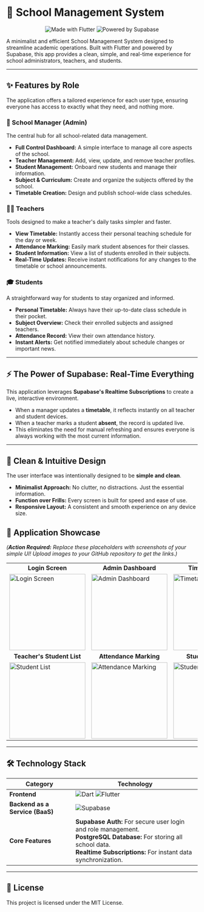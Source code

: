 # 🏫 School Management System

<p align="center">
  <img src="https://img.shields.io/badge/Made%20with-Flutter-02569B.svg?style=for-the-badge&logo=flutter&logoColor=white" alt="Made with Flutter">
  <img src="https://img.shields.io/badge/Powered%20by-Supabase-3ECF8E.svg?style=for-the-badge&logo=supabase&logoColor=white" alt="Powered by Supabase">
</p>

A minimalist and efficient School Management System designed to streamline academic operations. Built with Flutter and powered by Supabase, this app provides a clean, simple, and real-time experience for school administrators, teachers, and students.

---

## ✨ Features by Role

The application offers a tailored experience for each user type, ensuring everyone has access to exactly what they need, and nothing more.

### 👑 School Manager (Admin)
The central hub for all school-related data management.
- **Full Control Dashboard:** A simple interface to manage all core aspects of the school.
- **Teacher Management:** Add, view, update, and remove teacher profiles.
- **Student Management:** Onboard new students and manage their information.
- **Subject & Curriculum:** Create and organize the subjects offered by the school.
- **Timetable Creation:** Design and publish school-wide class schedules.

### 👨‍🏫 Teachers
Tools designed to make a teacher's daily tasks simpler and faster.
- **View Timetable:** Instantly access their personal teaching schedule for the day or week.
- **Attendance Marking:** Easily mark student absences for their classes.
- **Student Information:** View a list of students enrolled in their subjects.
- **Real-Time Updates:** Receive instant notifications for any changes to the timetable or school announcements.

### 🎓 Students
A straightforward way for students to stay organized and informed.
- **Personal Timetable:** Always have their up-to-date class schedule in their pocket.
- **Subject Overview:** Check their enrolled subjects and assigned teachers.
- **Attendance Record:** View their own attendance history.
- **Instant Alerts:** Get notified immediately about schedule changes or important news.

---

## ⚡ The Power of Supabase: Real-Time Everything

This application leverages **Supabase's Realtime Subscriptions** to create a live, interactive environment.
- When a manager updates a **timetable**, it reflects instantly on all teacher and student devices.
- When a teacher marks a student **absent**, the record is updated live.
- This eliminates the need for manual refreshing and ensures everyone is always working with the most current information.

---

## 🎨 Clean & Intuitive Design

The user interface was intentionally designed to be **simple and clean**.
- **Minimalist Approach:** No clutter, no distractions. Just the essential information.
- **Function over Frills:** Every screen is built for speed and ease of use.
- **Responsive Layout:** A consistent and smooth experience on any device size.

## 📸 Application Showcase

*(**Action Required:** Replace these placeholders with screenshots of your simple UI! Upload images to your GitHub repository to get the links.)*

<table>
  <tr>
    <td align="center"><strong>Login Screen</strong></td>
    <td align="center"><strong>Admin Dashboard</strong></td>
    <td align="center"><strong>Timetable View</strong></td>
  </tr>
  <tr>
    <td><img src="https://via.placeholder.com/200x400.png?text=Login+Screen" alt="Login Screen" width="200"/></td>
    <td><img src="https://via.placeholder.com/200x400.png?text=Admin+Dashboard" alt="Admin Dashboard" width="200"/></td>
    <td><img src="https://via.placeholder.com/200x400.png?text=Timetable+View" alt="Timetable View" width="200"/></td>
  </tr>
    <tr>
    <td align="center"><strong>Teacher's Student List</strong></td>
    <td align="center"><strong>Attendance Marking</strong></td>
    <td align="center"><strong>Student's Profile</strong></td>
  </tr>
  <tr>
    <td><img src="https://via.placeholder.com/200x400.png?text=Student+List" alt="Student List" width="200"/></td>
    <td><img src="https://via.placeholder.com/200x400.png?text=Attendance+Marking" alt="Attendance Marking" width="200"/></td>
    <td><img src="https://via.placeholder.com/200x400.png?text=Student+Profile" alt="Student Profile" width="200"/></td>
  </tr>
</table>

---

## 🛠️ Technology Stack

| Category           | Technology                                                                                                                                                                                                                                                         |
|--------------------|--------------------------------------------------------------------------------------------------------------------------------------------------------------------------------------------------------------------------------------------------------------------|
| **Frontend**       | ![Dart](https://img.shields.io/badge/Dart-0175C2?style=flat&logo=dart&logoColor=white) ![Flutter](https://img.shields.io/badge/Flutter-02569B?style=flat&logo=flutter&logoColor=white)                                                                                 |
| **Backend as a Service (BaaS)** | ![Supabase](https://img.shields.io/badge/Supabase-3ECF8E?style=flat&logo=supabase&logoColor=white)                                                                                                                                                                     |
| **Core Features**  | **Supabase Auth:** For secure user login and role management. <br/> **PostgreSQL Database:** For storing all school data. <br/> **Realtime Subscriptions:** For instant data synchronization. |

---

## 📄 License

This project is licensed under the MIT License.
